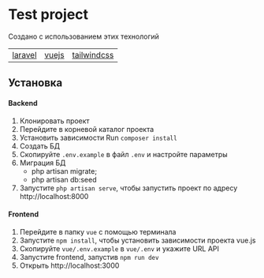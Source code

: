 # Test project

Создано с использованием этих технологий
<table>
    <tr>
        <td>
            <a href="https://laravel.com">laravel</a>
        </td>
        <td>
            <a href="https://vuejs.org/">vuejs</a>
        </td>
        <td>
            <a href="https://tailwindcss.com/">tailwindcss</a>
        </td>
    </tr>
</table>


## Установка

#### Backend
1. Клонировать проект
2. Перейдите в корневой каталог проекта
3. Установить зависимости Run `composer install`
4. Создать БД
5. Скопируйте `.env.example` в файл `.env` и настройте параметры
6. Миграция БД
    - php artisan migrate;
    - php artisan db:seed
7. Запустите `php artisan serve`, чтобы запустить проект по адресу http://localhost:8000

#### Frontend
1. Перейдите в папку `vue` с помощью терминала
2. Запустите `npm install`, чтобы установить зависимости проекта vue.js
3. Скопируйте `vue/.env.example` в `vue/.env` и укажите URL API
4. Запустите frontend, запустив `npm run dev`
5. Открыть http://localhost:3000

